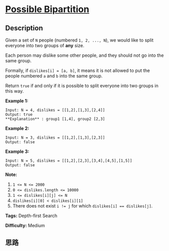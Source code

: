 # [Possible Bipartition][title]

## Description

Given a set of `N` people (numbered `1, 2, ..., N`), we would like to split
everyone into two groups of **any** size.

Each person may dislike some other people, and they should not go into the
same group.

Formally, if `dislikes[i] = [a, b]`, it means it is not allowed to put the
people numbered `a` and `b` into the same group.

Return `true` if and only if it is possible to split everyone into two groups
in this way.



**Example 1:**
            Input: N = 4, dislikes = [[1,2],[1,3],[2,4]]    Output: true    **Explanation** : group1 [1,4], group2 [2,3]    

**Example 2:**
            Input: N = 3, dislikes = [[1,2],[1,3],[2,3]]    Output: false    

**Example 3:**
            Input: N = 5, dislikes = [[1,2],[2,3],[3,4],[4,5],[1,5]]    Output: false    



**Note:**

  1. `1 <= N <= 2000`
  2. `0 <= dislikes.length <= 10000`
  3. `1 <= dislikes[i][j] <= N`
  4. `dislikes[i][0] < dislikes[i][1]`
  5. There does not exist `i != j` for which `dislikes[i] == dislikes[j]`.


**Tags:** Depth-first Search

**Difficulty:** Medium

## 思路

[title]: https://leetcode.com/problems/possible-bipartition
